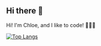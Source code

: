 ## Hi there 👋
Hi! I'm Chloe, and I like to code! 🤩🤩🤩

[![Top Langs](https://github-readme-stats.vercel.app/api/top-langs/?username=ChloeSVillaranda\&layout=pie)](https://github.com/ChloeSVillaranda/github-readme-stats)


<!--
**ChloeSVillaranda/ChloeSVillaranda** is a ✨ _special_ ✨ repository because its `README.md` (this file) appears on your GitHub profile.

Here are some ideas to get you started:

- 🔭 I’m currently working on ...
- 🌱 I’m currently learning ...
- 👯 I’m looking to collaborate on ...
- 🤔 I’m looking for help with ...
- 💬 Ask me about ...
- 📫 How to reach me: ...
- 😄 Pronouns: ...
- ⚡ Fun fact: ...
-->
